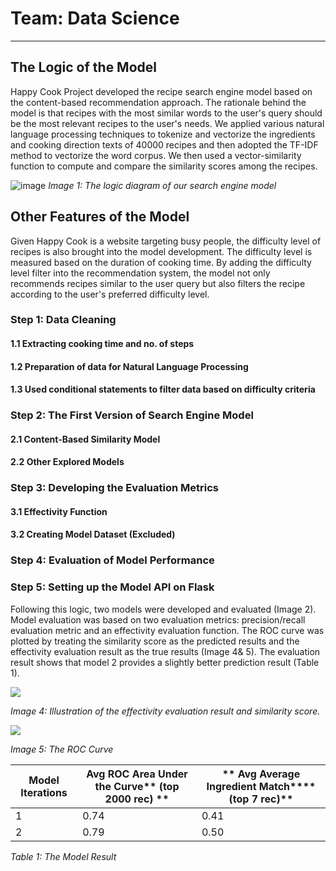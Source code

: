 # Team: Data Science
********
## The Logic of the Model

Happy Cook Project developed the recipe search engine model based on the content-based recommendation approach. The rationale behind the model is that recipes with the most similar words to the user's query should be the most relevant recipes to the user's needs. We applied various natural language processing techniques to tokenize and vectorize the ingredients and cooking direction texts of 40000 recipes and then adopted the TF-IDF method to vectorize the word corpus. We then used a vector-similarity function to compute and compare the similarity scores among the recipes.

![image](https://user-images.githubusercontent.com/91828417/152676220-c625b2a0-e2a3-46d9-b097-96ff63add927.png)
*Image 1: The logic diagram of our search engine model*

## Other Features of the Model 

Given Happy Cook is a website targeting busy people, the difficulty level of recipes is also brought into the model development. The difficulty level is measured based on the duration of cooking time. By adding the difficulty level filter into the recommendation system, the model not only recommends recipes similar to the user query but also filters the recipe according to the user's preferred difficulty level.

### Step 1: Data Cleaning

#### 1.1 Extracting cooking time and no. of steps 

#### 1.2 Preparation of data for Natural Language Processing

#### 1.3 Used conditional statements to filter data based on difficulty criteria 

### Step 2: The First Version of Search Engine Model

#### 2.1 Content-Based Similarity Model 

#### 2.2 Other Explored Models

### Step 3: Developing the Evaluation Metrics 

#### 3.1 Effectivity Function

#### 3.2 Creating Model Dataset (Excluded)

### Step 4: Evaluation of Model Performance

### Step 5: Setting up the Model API on Flask 

Following this logic, two models were developed and evaluated (Image 2). Model evaluation was based on two evaluation metrics: precision/recall evaluation metric and an effectivity evaluation function. The ROC curve was plotted by treating the similarity score as the predicted results and the effectivity evaluation result as the true results (Image 4&amp; 5). The evaluation result shows that model 2 provides a slightly better prediction result (Table 1).

![](RackMultipart20220206-4-rd8i3s_html_c22fc8e294cba27.png)

_Image 4: Illustration of the effectivity evaluation result and similarity score._

![](RackMultipart20220206-4-rd8i3s_html_b05deed110e5c3a.png)

_Image 5: The ROC Curve_

| **Model Iterations** | **Avg ROC Area Under the Curve**** (top 2000 rec) **|** Avg Average Ingredient Match****(top 7 rec)** |
| --- | --- | --- |
| 1 | 0.74 | 0.41 |
| 2 | 0.79 | 0.50 |

_Table 1: The Model Result_
